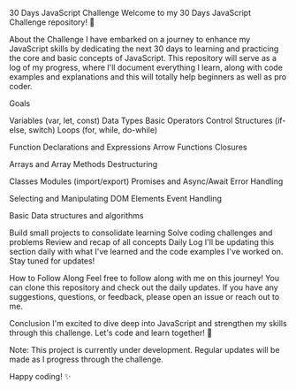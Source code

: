 30 Days JavaScript Challenge
Welcome to my 30 Days JavaScript Challenge repository! 🎉

About the Challenge
I have embarked on a journey to enhance my JavaScript skills by dedicating the next 30 days to learning and practicing the core and basic concepts of JavaScript. This repository will serve as a log of my progress, where I'll document everything I learn, along with code examples and explanations and this will totally help beginners as well as pro coder.

Goals


Variables (var, let, const)
Data Types
Basic Operators
Control Structures (if-else, switch)
Loops (for, while, do-while)

Function Declarations and Expressions
Arrow Functions
Closures

Arrays and Array Methods
Destructuring

Classes
Modules (import/export)
Promises and Async/Await
Error Handling

Selecting and Manipulating DOM Elements
Event Handling

Basic Data structures and algorithms

Build small projects to consolidate learning
Solve coding challenges and problems
Review and recap of all concepts
Daily Log
I'll be updating this section daily with what I've learned and the code examples I've worked on. Stay tuned for updates!

How to Follow Along
Feel free to follow along with me on this journey! You can clone this repository and check out the daily updates. If you have any suggestions, questions, or feedback, please open an issue or reach out to me.

Conclusion
I'm excited to dive deep into JavaScript and strengthen my skills through this challenge. Let's code and learn together! 🚀

Note: This project is currently under development. Regular updates will be made as I progress through the challenge.

Happy coding! ✨
